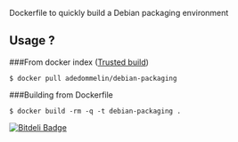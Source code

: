 Dockerfile to quickly build a Debian packaging environment


## Usage ?

###From docker index ([Trusted build](https://index.docker.io/u/adedommelin/debian-packaging/))
```
$ docker pull adedommelin/debian-packaging
```

###Building from Dockerfile
```
$ docker build -rm -q -t debian-packaging .
```


[![Bitdeli Badge](https://d2weczhvl823v0.cloudfront.net/adedommelin/docker_debian-packaging/trend.png)](https://bitdeli.com/free "Bitdeli Badge")
